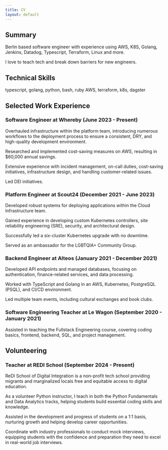 ```yaml
---
title: CV
layout: default
---
```


## Summary

Berlin based software engineer with experience using AWS, K8S, Golang, Jenkins, Datadog, Typescript, Terraform, Linux and more. 

I love to teach tech and break down barriers for new engineers.

## Technical Skills

typescript, golang, python, bash, ruby
AWS, terraform, k8s, dagster

## Selected Work Experience

### Software Engineer at Whereby (June 2023 - Present)

Overhauled infrastructure within the platform team, introducing numerous workflows to the deployment process to ensure a consistent, DRY, and high-quality development environment.

Researched and implemented cost-saving measures on AWS, resulting in $60,000 annual savings.

Extensive experience with incident management, on-call duties, cost-saving initiatives, infrastructure design, and handling customer-related issues.

Led DEI initiatives.

### Platform Engineer at Scout24 (December 2021 - June 2023)

Developed robust systems for deploying applications within the Cloud Infrastructure team.

Gained experience in developing custom Kubernetes controllers, site reliability engineering (SRE), security, and architectural design.

Successfully led a six-cluster Kubernetes upgrade with no downtime.

Served as an ambassador for the LGBTQIA+ Community Group.

### Backend Engineer at Alteos (January 2021 - December 2021)

Developed API endpoints and managed databases, focusing on authentication, finance-related services, and data processing.

Worked with TypeScript and Golang in an AWS, Kubernetes, PostgreSQL (PSQL), and CI/CD environment.

Led multiple team events, including cultural exchanges and book clubs.

### Software Engineering Teacher at Le Wagon (September 2020 - January 2021)

Assisted in teaching the Fullstack Engineering course, covering coding basics, frontend, backend, SQL, and project management.

## Volunteering

### Teacher at REDI School (September 2024 - Present)

ReDI School of Digital Integration is a non-profit tech school providing migrants and marginalized locals free and equitable access to digital education.

As a volunteer Python instructor, I teach in both the Python Fundamentals and Data Analytics tracks, helping students build essential coding skills and knowledge. 

Assisted in the development and progress of students on a 1:1 basis, nurturing growth and helping develop career opportunities. 

Coordinate with industry professionals to conduct mock interviews, equipping students with the confidence and preparation they need to excel in real-world job interviews.
